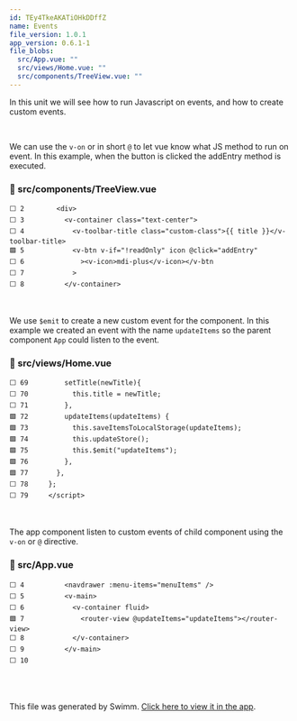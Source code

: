 ```yaml
---
id: TEy4TkeAKATiOHkDDffZ
name: Events
file_version: 1.0.1
app_version: 0.6.1-1
file_blobs:
  src/App.vue: ""
  src/views/Home.vue: ""
  src/components/TreeView.vue: ""
---
```


In this unit we will see how to run Javascript on events, and how to create custom events.

<br/>

We can use the `v-on` or  in short `@` to let vue know what JS method to run on event. In this example, when the button is clicked the addEntry method is executed.
<!-- NOTE-swimm-snippet: the lines below link your snippet to Swimm -->
### 📄 src/components/TreeView.vue
```vue
⬜ 2        <div>
⬜ 3          <v-container class="text-center">
⬜ 4            <v-toolbar-title class="custom-class">{{ title }}</v-toolbar-title>
🟩 5            <v-btn v-if="!readOnly" icon @click="addEntry"
⬜ 6              ><v-icon>mdi-plus</v-icon></v-btn
⬜ 7            >
⬜ 8          </v-container>
```

<br/>

We use `$emit` to create a new custom event for the component. In this example we created an event with the name `updateItems` so the parent component `App` could listen to the event.
<!-- NOTE-swimm-snippet: the lines below link your snippet to Swimm -->
### 📄 src/views/Home.vue
```vue
⬜ 69         setTitle(newTitle){
⬜ 70           this.title = newTitle;
⬜ 71         },
🟩 72         updateItems(updateItems) {
🟩 73           this.saveItemsToLocalStorage(updateItems);
🟩 74           this.updateStore();
🟩 75           this.$emit("updateItems");
🟩 76         },
🟩 77       },
⬜ 78     };
⬜ 79     </script>
```

<br/>

The app component listen to custom events of child component using the `v-on` or `@` directive.
<!-- NOTE-swimm-snippet: the lines below link your snippet to Swimm -->
### 📄 src/App.vue
```vue
⬜ 4          <navdrawer :menu-items="menuItems" />
⬜ 5          <v-main>
⬜ 6            <v-container fluid>
🟩 7              <router-view @updateItems="updateItems"></router-view>
⬜ 8            </v-container>
⬜ 9          </v-main>
⬜ 10     
```

<br/>



<br/>

This file was generated by Swimm. [Click here to view it in the app](https://app.swimm.io/#/repos/DvJKcoPbOxqDEprL3Lun/docs/TEy4TkeAKATiOHkDDffZ).